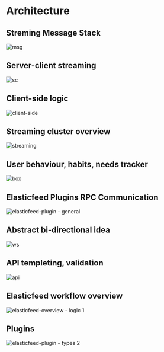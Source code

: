 Architecture
============

Streming Message Stack
----------------------
![msg](https://cloud.githubusercontent.com/assets/1843523/6065023/550b4672-ad62-11e4-91fe-b968d363e5bb.png)

Server-client streaming
-----------------------
![sc](https://cloud.githubusercontent.com/assets/1843523/5833059/aa94e9c4-a14e-11e4-9625-e5fe0c3b1446.png)

Client-side logic
-----------------
![client-side](https://cloud.githubusercontent.com/assets/1843523/5844384/d09592a8-a1b3-11e4-8d1f-ebfe090fb596.png)

Streaming cluster overview
--------------------------
![streaming](https://cloud.githubusercontent.com/assets/1843523/5886850/3a404bc0-a3b3-11e4-94ac-f23551d81378.png)

User behaviour, habits, needs tracker
-------------------------------------
![box](https://cloud.githubusercontent.com/assets/1843523/6068952/ace3886e-ad80-11e4-94c8-62aa8a15a88b.png)

Elasticfeed Plugins RPC Communication
-------------------------------------
![elasticfeed-plugin - general](https://cloud.githubusercontent.com/assets/1843523/6179238/98c81150-b317-11e4-889a-6169be8a251f.png)

Abstract bi-directional idea
----------------------------
![ws](https://cloud.githubusercontent.com/assets/1843523/5192959/1fce00ec-74fc-11e4-9e9f-d6c8c0859170.png)

API templeting, validation
--------------------------
![api](https://cloud.githubusercontent.com/assets/1843523/5181563/fc21baee-7497-11e4-9f20-02f342191fac.png)

Elasticfeed workflow overview
-----------------------------
![elasticfeed-overview - logic 1](https://cloud.githubusercontent.com/assets/1843523/6204507/facd7f7e-b54d-11e4-9b47-ac772d4c9cac.png)

Plugins 
-------
![elasticfeed-plugin - types 2](https://cloud.githubusercontent.com/assets/1843523/6203126/7ad202be-b510-11e4-817f-45da0530386a.png)
